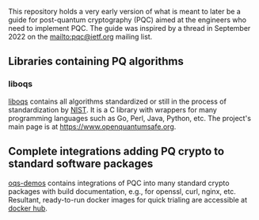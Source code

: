This repository holds a very early version of what is meant to later be a guide for post-quantum cryptography (PQC) aimed at the engineers who need to implement PQC.
The guide was inspired by a thread in September 2022 on the <mailto:pqc@ietf.org> mailing list.

## Libraries containing PQ algorithms

### liboqs

[liboqs](https://github.com/open-quantum-safe/liboqs) contains all algorithms standardized or still in the process of standardization by [NIST](https://csrc.nist.gov/projects/post-quantum-cryptography). It is a C library with wrappers for many programming languages such as Go, Perl, Java, Python, etc. The project's main page is at https://www.openquantumsafe.org.

## Complete integrations adding PQ crypto to standard software packages

[oqs-demos](https://github.com/open-quantum-safe/oqs-demos) contains integrations of PQC into many standard crypto packages with build documentation, e.g., for openssl, curl, nginx, etc. Resultant, ready-to-run docker images for quick trialing are accessible at [docker hub](https://hub.docker.com/?namespace=openquantumsafe).

